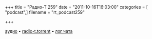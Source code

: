 +++
title = "Радио-Т 259"
date = "2011-10-16T16:03:00"
categories = [ "podcast",]
filename = "rt_podcast259"

+++

[аудио](http://archive.rucast.net/radio-t/media/rt_podcast259.mp3) • [radio-t.torrent](http://www.radio-t.com/torrents/rt_podcast259.mp3.torrent) • [лог чата](http://chat.radio-t.com/logs/radio-t-259.html)<audio src="http://archive.rucast.net/radio-t/media/rt_podcast259.mp3" preload="none"></audio>